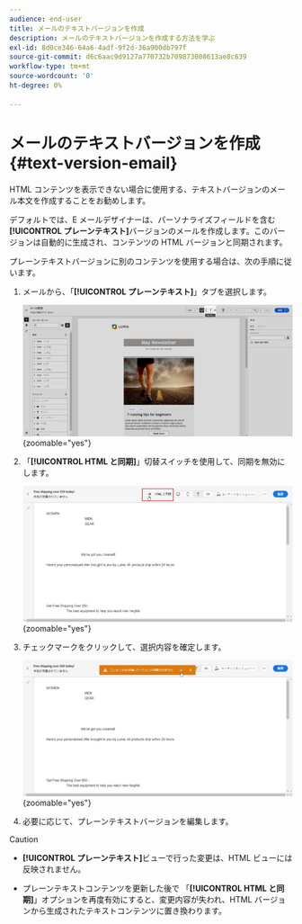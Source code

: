 ```yaml
---
audience: end-user
title: メールのテキストバージョンを作成
description: メールのテキストバージョンを作成する方法を学ぶ
exl-id: 8d0ce346-64a6-4adf-9f2d-36a900db797f
source-git-commit: d6c6aac9d9127a770732b709873008613ae8c639
workflow-type: tm+mt
source-wordcount: '0'
ht-degree: 0%

---
```


# メールのテキストバージョンを作成 {#text-version-email}

HTML コンテンツを表示できない場合に使用する、テキストバージョンのメール本文を作成することをお勧めします。

デフォルトでは、E メールデザイナーは、パーソナライズフィールドを含む&#x200B;**[!UICONTROL プレーンテキスト]**&#x200B;バージョンのメールを作成します。このバージョンは自動的に生成され、コンテンツの HTML バージョンと同期されます。

プレーンテキストバージョンに別のコンテンツを使用する場合は、次の手順に従います。

1. メールから、「**[!UICONTROL プレーンテキスト]**」タブを選択します。

   ![E メールデザイナーインターフェイスの「プレーンテキスト」タブを示すスクリーンショット。](assets/text_version_3.png){zoomable="yes"}

1. 「**[!UICONTROL HTML と同期]**」切替スイッチを使用して、同期を無効にします。

   ![「プレーンテキスト」タブの「HTML と同期」切替スイッチを示すスクリーンショット。](assets/text_version_1.png){zoomable="yes"}

1. チェックマークをクリックして、選択内容を確定します。

   ![同期の無効化を確認するチェックマークボタンを示すスクリーンショット。](assets/text_version_2.png){zoomable="yes"}

1. 必要に応じて、プレーンテキストバージョンを編集します。

>[!CAUTION]
>
>* **[!UICONTROL プレーンテキスト]**&#x200B;ビューで行った変更は、HTML ビューには反映されません。
>
>* プレーンテキストコンテンツを更新した後で 「**[!UICONTROL HTML と同期]**」オプションを再度有効にすると、変更内容が失われ、HTML バージョンから生成されたテキストコンテンツに置き換わります。